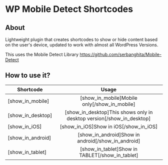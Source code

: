 # WP Mobile Detect Shortcodes

## About
Lightweight plugin that creates shortcodes to show or hide content based on the user's device, updated to work with almost all WordPress Versions.

This uses the Mobile Detect Library https://github.com/serbanghita/Mobile-Detect

## How to use it?

| Shortcode             | Usage                                                                    |
| --------------------- |:------------------------------------------------------------------------:|
| [show_in_mobile]      | [show_in_mobile]Mobile only[/show_in_mobile]                             |
| [show_in_desktop]     | [show_in_desktop]This shows only in desktop version[/show_in_desktop]    |
| [show_in_iOS]         | [show_in_iOS]Show in iOS[/show_in_iOS]                                   |
| [show_in_android]     | [show_in_android]Show in android[/show_in_android]                       |
| [show_in_tablet]      | [show_in_tablet]Show in TABLET[/show_in_tablet]                          |